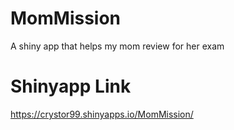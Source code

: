 # MomMission
A shiny app that helps my mom review for her exam

# Shinyapp Link
https://crystor99.shinyapps.io/MomMission/